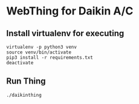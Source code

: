 # WebThing for Daikin A/C


## Install virtualenv for executing

    virtualenv -p python3 venv
    source venv/bin/activate
    pip3 install -r requirements.txt
    deactivate

## Run Thing

    ./daikinthing
